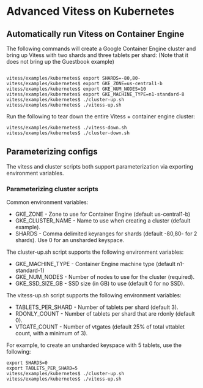 # Advanced Vitess on Kubernetes

## Automatically run Vitess on Container Engine

The following commands will create a Google Container Engine cluster and bring
up Vitess with two shards and three tablets per shard: (Note that it does not
bring up the Guestbook example)

```

vitess/examples/kubernetes$ export SHARDS=-80,80-
vitess/examples/kubernetes$ export GKE_ZONE=us-central1-b
vitess/examples/kubernetes$ export GKE_NUM_NODES=10
vitess/examples/kubernetes$ export GKE_MACHINE_TYPE=n1-standard-8
vitess/examples/kubernetes$ ./cluster-up.sh
vitess/examples/kubernetes$ ./vitess-up.sh
```

Run the following to tear down the entire Vitess + container engine cluster:

```
vitess/examples/kubernetes$ ./vitess-down.sh
vitess/examples/kubernetes$ ./cluster-down.sh
```

## Parameterizing configs

The vitess and cluster scripts both support parameterization via exporting
environment variables.

### Parameterizing cluster scripts

Common environment variables:

* GKE_ZONE - Zone to use for Container Engine (default us-central1-b)
* GKE_CLUSTER_NAME - Name to use when creating a cluster (default example).
* SHARDS - Comma delimited keyranges for shards (default -80,80- for 2 shards).
Use 0 for an unsharded keyspace.

The cluster-up.sh script supports the following environment variables:

* GKE_MACHINE_TYPE - Container Engine machine type (default n1-standard-1)
* GKE_NUM_NODES - Number of nodes to use for the cluster (required).
* GKE_SSD_SIZE_GB - SSD size (in GB) to use (default 0 for no SSD).

The vitess-up.sh script supports the following environment variables:

* TABLETS_PER_SHARD - Number of tablets per shard (default 3).
* RDONLY_COUNT - Number of tablets per shard that are rdonly (default 0).
* VTGATE_COUNT - Number of vtgates (default 25% of total vttablet count,
with a minimum of 3).

For example, to create an unsharded keyspace with 5 tablets, use the following:

```
export SHARDS=0
export TABLETS_PER_SHARD=5
vitess/examples/kubernetes$ ./cluster-up.sh
vitess/examples/kubernetes$ ./vitess-up.sh
```

